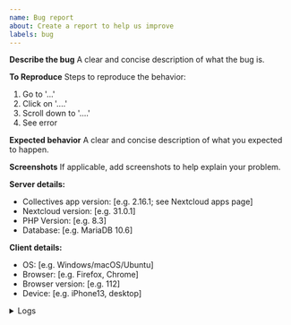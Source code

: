 ```yaml
---
name: Bug report
about: Create a report to help us improve
labels: bug
---
```


**Describe the bug**
A clear and concise description of what the bug is.

**To Reproduce**
Steps to reproduce the behavior:
1. Go to '...'
2. Click on '....'
3. Scroll down to '....'
4. See error

**Expected behavior**
A clear and concise description of what you expected to happen.

**Screenshots**
If applicable, add screenshots to help explain your problem.

**Server details:**
- Collectives app version: [e.g. 2.16.1; see Nextcloud apps page]
- Nextcloud version: [e.g. 31.0.1]
- PHP Version: [e.g. 8.3]
- Database: [e.g. MariaDB 10.6]

**Client details:**
 - OS: [e.g. Windows/macOS/Ubuntu]
 - Browser: [e.g. Firefox, Chrome]
 - Browser version: [e.g. 112]
 - Device: [e.g. iPhone13, desktop]

<details>
<summary>Logs</summary>

#### Nextcloud log (data/nextcloud.log)
```
Insert your Nextcloud log here
```

#### Browser log
```
Insert your browser log here, this could for example include:

a) The javascript console log
b) The network log
c) ...
```

</details>

